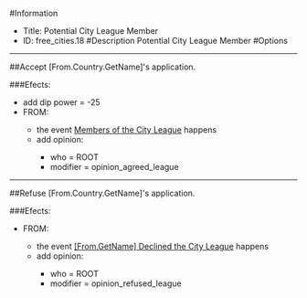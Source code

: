 #Information
 - Title: Potential City League Member
 - ID: free_cities.18
#Description
Potential City League Member
#Options

___
##Accept [From.Country.GetName]'s application.

###Efects:<ul><li>add dip power = -25</li><li>FROM:</li><ul><li>the event [Members of the City League](../events/members_of_the_city_league.md) happens</li><li>add opinion:</li><ul><li>who = ROOT</li><li>modifier = opinion_agreed_league</li></ul></ul></ul>

___
##Refuse [From.Country.GetName]'s application.

###Efects:<ul><li>FROM:</li><ul><li>the event [[From.GetName] Declined the City League](../events/from_getname_declined_the_city_league.md) happens</li><li>add opinion:</li><ul><li>who = ROOT</li><li>modifier = opinion_refused_league</li></ul></ul></ul>
